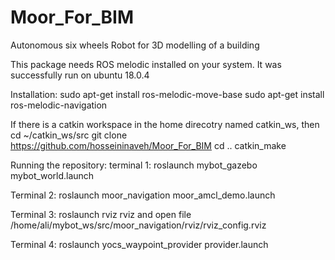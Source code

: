 # Moor_For_BIM
Autonomous six wheels Robot for 3D modelling of a building

This package needs ROS melodic installed on your system. It was successfully run on ubuntu 18.0.4


Installation:
sudo apt-get install ros-melodic-move-base
sudo apt-get install ros-melodic-navigation

If there is a catkin workspace in the home direcotry named catkin_ws, then
 cd ~/catkin_ws/src
 git clone https://github.com/hosseininaveh/Moor_For_BIM
 cd ..
 catkin_make
 
 
Running the repository:
terminal 1:
roslaunch mybot_gazebo mybot_world.launch

Terminal 2: 
roslaunch moor_navigation moor_amcl_demo.launch

Terminal 3:
roslaunch rviz rviz 
and open file /home/ali/mybot_ws/src/moor_navigation/rviz/rviz_config.rviz

Terminal 4:
roslaunch yocs_waypoint_provider provider.launch 

 

